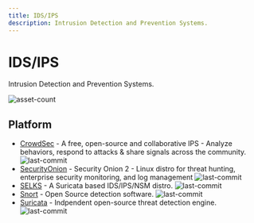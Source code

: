 ```yaml
---
title: IDS/IPS
description: Intrusion Detection and Prevention Systems.
---
```


# IDS/IPS

Intrusion Detection and Prevention Systems.

![asset-count](https://img.shields.io/badge/Tools%20%26%20Resources%20Available-5-757575?style=for-the-badge)

## Platform

* [CrowdSec](https://github.com/crowdsecurity/crowdsec) - A free, open-source and collaborative IPS - Analyze behaviors, respond to attacks & share signals across the community. ![last-commit](https://img.shields.io/github/last-commit/crowdsecurity/crowdsec?style=flat)
* [SecurityOnion](https://github.com/Security-Onion-Solutions/securityonion) - Security Onion 2 - Linux distro for threat hunting, enterprise security monitoring, and log management ![last-commit](https://img.shields.io/github/last-commit/Security-Onion-Solutions/securityonion?style=flat)
* [SELKS](https://github.com/StamusNetworks/SELKS) - A Suricata based IDS/IPS/NSM distro. ![last-commit](https://img.shields.io/github/last-commit/StamusNetworks/SELKS?style=flat)
* [Snort](https://github.com/snort3/snort3) - Open Source detection software. ![last-commit](https://img.shields.io/github/last-commit/snort3/snort3?style=flat)
* [Suricata](https://github.com/OISF/suricata) - Indpendent open-source threat detection engine. ![last-commit](https://img.shields.io/github/last-commit/OISF/suricata?style=flat)
